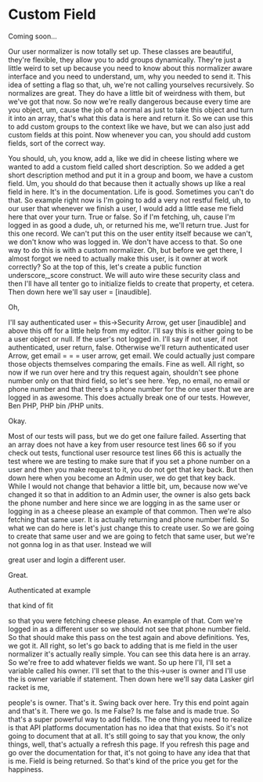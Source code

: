 # Custom Field

Coming soon...

Our user normalizer is now totally set up. These classes are beautiful, they're
flexible, they allow you to add groups dynamically. They're just a little weird to
set up because you need to know about this normalizer aware interface and you need to
understand, um, why you needed to send it. This idea of setting a flag so that, uh,
we're not calling yourselves recursively. So normalizes are great. They do have a
little bit of weirdness with them, but we've got that now. So now we're really
dangerous because every time are you object, um, cause the job of a normal as just to
take this object and turn it into an array, that's what this data is here and return
it. So we can use this to add custom groups to the context like we have, but we can
also just add custom fields at this point. Now whenever you can, you should add
custom fields, sort of the correct way.

You should, uh, you know, add a, like we did in cheese listing where we wanted to add
a custom field called short description. So we added a get short description method
and put it in a group and boom, we have a custom field. Um, you should do that
because then it actually shows up like a real field in here. It's in the
documentation. Life is good. Sometimes you can't do that. So example right now is I'm
going to add a very not restful field, uh, to our user that whenever we finish a
user, I would add a little ease me field here that over your turn. True or false. So
if I'm fetching, uh, cause I'm logged in as good a dude, uh, or returned his me,
we'll return true. Just for this one record. We can't put this on the user entity
itself because we can't, we don't know who was logged in. We don't have access to
that. So one way to do this is with a custom normalizer. Oh, but before we get there,
I almost forgot we need to actually make this user, is it owner at work correctly? So
at the top of this, let's create a public function underscore,_score construct. We
will auto wire these security class and then I'll have all tenter go to initialize
fields to create that property, et cetera. Then down here we'll say user =
[inaudible].

Oh,

I'll say authenticated user = this->Security Arrow, get user [inaudible] and above
this off for a little help from my editor. I'll say this is either going to be a user
object or null. If the user's not logged in. I'll say if not user, if not
authenticated, user return, false. Otherwise we'll return authenticated user Arrow,
get email = = = user arrow, get email. We could actually just compare those objects
themselves comparing the emails. Fine as well. All right, so now if we run over here
and try this request again, shouldn't see phone number only on that third field, so
let's see here. Yep, no email, no email or phone number and that there's a phone
number for the one user that we are logged in as awesome. This does actually break
one of our tests. However, Ben PHP, PHP bin /PHP units.

Okay.

Most of our tests will pass, but we do get one failure failed. Asserting that an
array does not have a key from user resource test lines 66 so if you check out tests,
functional user resource test lines 66 this is actually the test where we are testing
to make sure that if you set a phone number on a user and then you make request to
it, you do not get that key back. But then down here when you become an Admin user,
we do get that key back. While I would not change that behavior a little bit, um,
because now we've changed it so that in addition to an Admin user, the owner is also
gets back the phone number and here since we are logging in as the same user or
logging in as a cheese please an example of that common. Then we're also fetching
that same user. It is actually returning and phone number field. So what we can do
here is let's just change this to create user. So we are going to create that same
user and we are going to fetch that same user, but we're not gonna log in as that
user. Instead we will

great user and login a different user.

Great.

Authenticated at example

that kind of fit

so that you were fetching cheese please. An example of that. Com we're logged in as a
different user so we should not see that phone number field. So that should make this
pass on the test again and above definitions. Yes, we got it. All right, so let's go
back to adding that is me field in the user normalizer it's actually really simple.
You can see this data here is an array. So we're free to add whatever fields we want.
So up here I'll, I'll set a variable called his owner. I'll set that to the
this->user is owner and I'll use the is owner variable if statement. Then down here
we'll say data Lasker girl racket is me,

people's is owner. That's it. Swing back over here. Try this end point again and
that's it. There we go. Is me False? Is me false and is made true. So that's a super
powerful way to add fields. The one thing you need to realize is that API platforms
documentation has no idea that that exists. So it's not going to document that at
all. It's still going to say that you know, the only things, well, that's actually a
refresh this page. If you refresh this page and go over the documentation for that,
it's not going to have any idea that that is me. Field is being returned. So that's
kind of the price you get for the happiness.